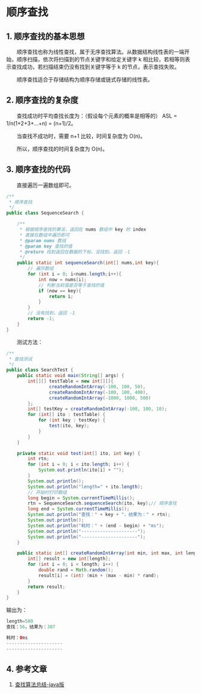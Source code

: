 #  顺序查找

## 1. 顺序查找的基本思想

　　顺序查找也称为线性查找，属于无序查找算法。从数据结构线性表的一端开始，顺序扫描，依次将扫描到的节点关键字和给定关键字 k 相比较，若相等则表示查找成功，若扫描结束仍没有找到关键字等于 k 的节点，表示查找失败。

　　顺序查找适合于存储结构为顺序存储或链式存储的线性表。

## 2. 顺序查找的复杂度

　　查找成功时平均查找长度为：（假设每个元素的概率是相等的） ASL = 1/n(1+2+3+...+n) = (n+1)/2。

　　当查找不成功时，需要 n+1 比较，时间复杂度为 O(n)。

　　所以，顺序查找的时间复杂度为 O(n)。

## 3. 顺序查找的代码

　　直接遍历一遍数组即可。

```java
/**
 * 顺序查找
 */
public class SequenceSearch {

    /**
     * 根据顺序查找的算法，返回在 nums 数组中 key 的 index
     * 直接在数组中遍历即可
     * @param nums 数组
     * @param key 查找的值
     * @return 找到返回在数据的下标，没找到，返回 -1
     */
    public static int sequenceSearch(int[] nums,int key){
      	// 遍历数组
        for (int i = 0; i<nums.length;i++){
            int now = nums[i];
          	// 判断当前值是否等于查找的值
            if (now == key){
                return i;
            }
        }
      	// 没有找到，返回 -1
        return -1;
    }
}
```

　　测试方法：

````java
/**
 * 查找测试
 */
public class SearchTest {
    public static void main(String[] args) {
        int[][] testTable = new int[][]{
                createRandomIntArray(-100, 100, 50),
                createRandomIntArray(-100, 100, 400),
                createRandomIntArray(-1000, 1000, 500)
        };
        int[] testKey = createRandomIntArray(-100, 100, 10);
        for (int[] ito : testTable) {
            for (int key : testKey) {
                test(ito, key);
            }
        }
    }

    private static void test(int[] ito, int key) {
        int rtn;
        for (int i = 0; i < ito.length; i++) {
            System.out.println(ito[i] + "");
        }
        System.out.println();
        System.out.println("length=" + ito.length);
        // 开始时打印数组
        long begin = System.currentTimeMillis();
        rtn = SequenceSearch.sequenceSearch(ito, key);// 顺序查找
        long end = System.currentTimeMillis();
        System.out.println("查找：" + key + "，结果为：" + rtn);
        System.out.println();
        System.out.println("耗时：" + (end - begin) + "ms");
        System.out.println("---------------------");
        System.out.println("---------------------");
    }

    public static int[] createRandomIntArray(int min, int max, int length) {
        int[] result = new int[length];
        for (int i = 0; i < length; i++) {
            double rand = Math.random();
            result[i] = (int) (min + (max - min) * rand);
        }
        return result;
    }
}
````

输出为：

```java
length=500
查找：56，结果为：387

耗时：0ms
---------------------
---------------------
```

## 4. 参考文章

1. [查找算法总结-java版](https://blog.csdn.net/xushiyu1996818/article/details/90604118)

